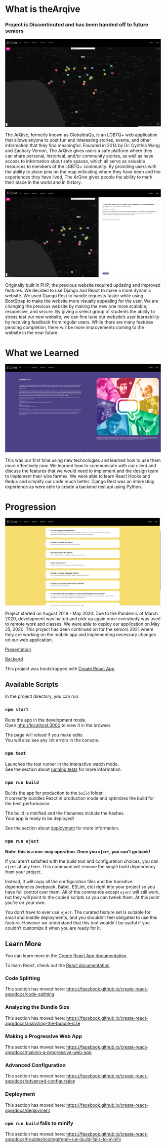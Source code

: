 # What is theArqive 

### Project is Discontinuted and has been handed off to future seniors 

![the arqive](https://github.com/redxzeta/gloaltraqs-frontend/blob/master/screenshots/arqive_1.png)

The ArQive, formerly known as GlobaltraQs, is an LGBTQ+ web application that allows anyone to post fun and interesting stories, events, and other information that they find meaningful. Founded in 2014 by Dr. Cynthia Wang and Zachary Vernon, The ArQive gives users a safe platform where they can share personal, historical, and/or community stories, as well as have access to information about safe spaces, which all serve as valuable resources to members of the LGBTQ+ community. By providing users with the ability to place pins on the map indicating where they have been and the experiences they have lived, The ArQive gives people the ability to mark their place in the world and in history.

![sidebar](https://github.com/redxzeta/gloaltraqs-frontend/blob/master/screenshots/arqive_2.png)

Originally built in PHP, the previous website required updating and improved features. We decided to use Django and React to make a more dynamic website. We used Django Rest to handle requests faster while using BootStrap to make the website more visually appealing for the user. We are changing the previous website by making the new one more scalable, responsive, and secure. By giving a select group of students the ability to stress test our new website, we can fine tune our website’s user learnability by receiving feedback from regular users. While there are many features pending completion, there will be more improvements coming to the website in the near future.

# What we Learned

![about](https://github.com/redxzeta/gloaltraqs-frontend/blob/master/screenshots/arqive_5.png)

This was our first time using new technologies and learned how to use them more effectively now. We learned how to communicate with our client and discuss the features that we would need to implement and the design team to implement their wire farmes. We were able to learn React Hooks and Redux and simplify our code much better. Django Rest was an interesting experience as were able to create a backend rest api using Python. 

# Progression

![faw](https://github.com/redxzeta/gloaltraqs-frontend/blob/master/screenshots/arqive_4.png)

Project started on August 2019 - May 2020. Due to the Pandemic of March 2020, development was halted and pick up again once everybody was used to remote work and classes. We were able to deploy our application on May 25, 2020. This project has been continued on for the seniors 2021 where they are working on the mobile app and implementing necessary changes on our web application. 

[Presentation](https://youtu.be/-8GSkp6SwJY)

[Backend](https://github.com/jwest115/GlobaltraQs)


This project was bootstrapped with [Create React App](https://github.com/facebook/create-react-app).

## Available Scripts

In the project directory, you can run:

### `npm start`

Runs the app in the development mode.<br />
Open [http://localhost:3000](http://localhost:3000) to view it in the browser.

The page will reload if you make edits.<br />
You will also see any lint errors in the console.

### `npm test`

Launches the test runner in the interactive watch mode.<br />
See the section about [running tests](https://facebook.github.io/create-react-app/docs/running-tests) for more information.

### `npm run build`

Builds the app for production to the `build` folder.<br />
It correctly bundles React in production mode and optimizes the build for the best performance.

The build is minified and the filenames include the hashes.<br />
Your app is ready to be deployed!

See the section about [deployment](https://facebook.github.io/create-react-app/docs/deployment) for more information.

### `npm run eject`

**Note: this is a one-way operation. Once you `eject`, you can’t go back!**

If you aren’t satisfied with the build tool and configuration choices, you can `eject` at any time. This command will remove the single build dependency from your project.

Instead, it will copy all the configuration files and the transitive dependencies (webpack, Babel, ESLint, etc) right into your project so you have full control over them. All of the commands except `eject` will still work, but they will point to the copied scripts so you can tweak them. At this point you’re on your own.

You don’t have to ever use `eject`. The curated feature set is suitable for small and middle deployments, and you shouldn’t feel obligated to use this feature. However we understand that this tool wouldn’t be useful if you couldn’t customize it when you are ready for it.

## Learn More

You can learn more in the [Create React App documentation](https://facebook.github.io/create-react-app/docs/getting-started).

To learn React, check out the [React documentation](https://reactjs.org/).

### Code Splitting

This section has moved here: https://facebook.github.io/create-react-app/docs/code-splitting

### Analyzing the Bundle Size

This section has moved here: https://facebook.github.io/create-react-app/docs/analyzing-the-bundle-size

### Making a Progressive Web App

This section has moved here: https://facebook.github.io/create-react-app/docs/making-a-progressive-web-app

### Advanced Configuration

This section has moved here: https://facebook.github.io/create-react-app/docs/advanced-configuration

### Deployment

This section has moved here: https://facebook.github.io/create-react-app/docs/deployment

### `npm run build` fails to minify

This section has moved here: https://facebook.github.io/create-react-app/docs/troubleshooting#npm-run-build-fails-to-minify
